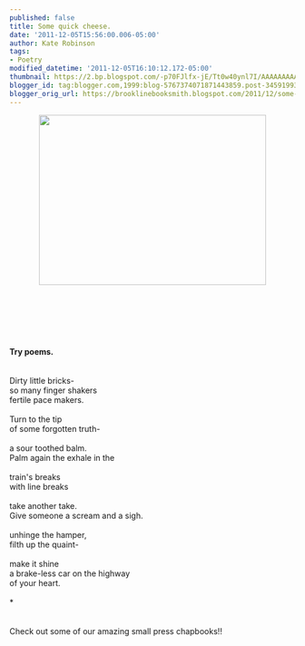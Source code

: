 ```yaml
---
published: false
title: Some quick cheese.
date: '2011-12-05T15:56:00.006-05:00'
author: Kate Robinson
tags:
- Poetry
modified_datetime: '2011-12-05T16:10:12.172-05:00'
thumbnail: https://2.bp.blogspot.com/-p70FJlfx-jE/Tt0w40ynl7I/AAAAAAAAAU4/eSiSqgRg1qo/s72-c/grace2.jpg
blogger_id: tag:blogger.com,1999:blog-5767374071871443859.post-3459199309482587340
blogger_orig_url: https://brooklinebooksmith.blogspot.com/2011/12/some-quick-cheese.html
---
```


<a href="https://2.bp.blogspot.com/-p70FJlfx-jE/Tt0w40ynl7I/AAAAAAAAAU4/eSiSqgRg1qo/s1600/grace2.jpg"><img style="TEXT-ALIGN: center; MARGIN: 0px auto 10px; WIDTH: 400px; DISPLAY: block; HEIGHT: 300px; CURSOR: hand" id="BLOGGER_PHOTO_ID_5682752057613195186" border="0" alt="" src="https://2.bp.blogspot.com/-p70FJlfx-jE/Tt0w40ynl7I/AAAAAAAAAU4/eSiSqgRg1qo/s400/grace2.jpg" /></a><br /><br /><div></div><br /><br /><br /><strong>Try poems.</strong><br /><br /><br />Dirty little bricks-<br />so many finger shakers<br />fertile pace makers.<br /><br />Turn to the tip<br />of some forgotten truth-<br /><br />a sour toothed balm.<br />Palm again the exhale in the<br /><br />train's breaks<br />with line breaks<br /><br />take another take. <br />Give someone a scream and a sigh.<br /><br />unhinge the hamper,<br />filth up the quaint-<br /><br />make it shine <br />a brake-less car on the highway<br />of your heart.<br /><br />*<br /><br /><br />Check out some of our amazing small press chapbooks!!